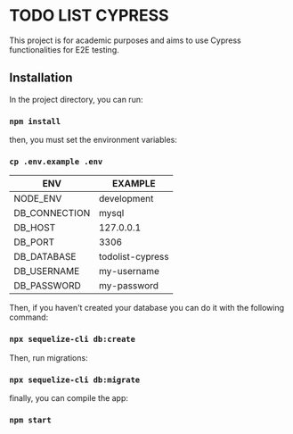 # TODO LIST CYPRESS

This project is for academic purposes and aims to use Cypress functionalities for E2E testing.

## Installation

In the project directory, you can run:

### `npm install`

then, you must set the environment variables:

### `cp .env.example .env`

| ENV                   | EXAMPLE          |
|-----------------------|------------------|
| NODE_ENV | development      |
| DB_CONNECTION | mysql            |
| DB_HOST | 127.0.0.1        |
| DB_PORT | 3306             |
| DB_DATABASE | todolist-cypress |
| DB_USERNAME | my-username      |
| DB_PASSWORD | my-password      |

Then, if you haven't created your database you can do it with the following command:

### `npx sequelize-cli db:create`

Then, run migrations:

### `npx sequelize-cli db:migrate`

finally, you can compile the app:

### `npm start`
